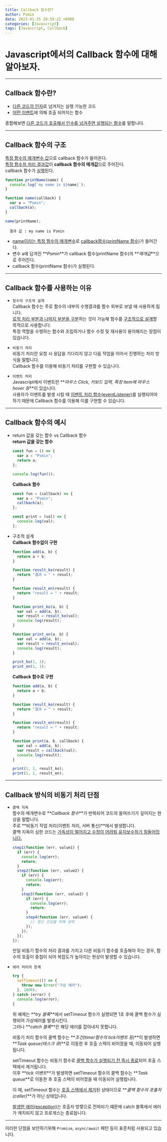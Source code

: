 ```yaml
---
title: Callback 함수란?
author: Psmin
data: 2023-01-25 20:59:22 +0900
categories: [Javascript]
tags: [Javascript, Callback]
---
```


# Javascript에서의 Callback 함수에 대해 알아보자.

---

## Callback 함수란?

- <u>다른 코드의 인자</u>로 넘겨지는 실행 가능한 코드
- <u>어떤 이벤트</u>에 의해 호출 되어지는 함수

종합해보면 <u>다른 코드가 호출해서 인수를 넘겨주면 실행되는 함수</u>를 말합니다.

---

## Callback 함수의 구조

<u>특정 함수의 매개변수 값</u>으로 callback 함수가 들어온다.  
<u>특정 함수의 처리 결과값</u>이 **callback 함수의 매개값**으로 주어진다.  
callback 함수가 <u>실행</u>된다.

```js
function printName(name) {
  console.log(`my name is ${name}`);
}

function name(callback) {
  var a = "Psmin";
  callback(a);
}

name(printName);
```

```
  결과 값 : my name is Psmin
```

- <u>name이라는 특정 함수의 매개변수</u>로 <u>callback함수(printName 함수)</u>가 들어간다.
- 변수 a에 담겨진 **_Psmin_**가 callback 함수(printName 함수)의 **_매개값_**으로 주어진다.
- callback 함수(printName 함수)가 실행된다.

---

## Callback 함수를 사용하는 이유

- `함수의 구조적 설계`  
  Callback 함수는 주로 함수의 내부의 수행결과를 함수 외부로 보낼 때 사용하게 됩니다.  
  <u>로직 처리 부분과 나머지 부분을 구분</u>하는 것이 가능해 함수를 <u>구조적으로 설계</u>할 목적으로 사용합니다.  
  특정 역할을 수행하는 함수와 조립하거나 함수 수정 및 재사용이 용이해지는 장점이 있습니다.

- `비동기 처리`  
  비동기 처리란 요청 시 응답을 기다리지 않고 다음 작업을 이어서 진행하는 처리 방식을 말합니다.  
  Callback 함수를 이용해 비동기 처리를 구현할 수 있습니다.

- `이벤트 처리`  
  Javascript에서 이벤트란 **_마우스 Click, 키보드 입력, 특정 item에 마우스 hover 등_**이 있습니다.  
  사용자가 이벤트를 발생 시킬 때 <u>이벤트 처리 함수(eventListener)</u>를 실행되어야 하기 때문에 Callback 함수를 이용해 이를 구현할 수 있습니다.

---

## Callback 함수의 예시

- return 값을 갖는 함수 vs Callback 함수  
  **return 값을 갖는 함수**

  ```js
  const fun = () => {
    var a = "Psmin";
    return a;
  };

  console.log(fun());
  ```

  **Callback 함수**

  ```js
  const fun = (callback) => {
    var a = "Psmin";
    callback(a);
  };

  const print = (val) => {
    console.log(val);
  };
  ```

- 구조적 설계  
  **Callback 함수없이 구현**

  ```js
  function add(a, b) {
    return a + b;
  }

  function result_ko(result) {
    return "결과 = " + result;
  }

  function result_en(result) {
    return "result = " + result;
  }

  function print_ko(a, b) {
    var val = add(a, b);
    var result = result_ko(val);
    console.log(result);
  }

  function print_en(a, b) {
    var val = add(a, b);
    var result = result_en(val);
    console.log(result);
  }

  print_ko(1, 1);
  print_en(1, 1);
  ```

  **Callback 함수로 구현**

  ```js
  function add(a, b) {
    return a + b;
  }

  function result_ko(result) {
    return "결과 = " + result;
  }

  function result_en(result) {
    return "result = " + result;
  }

  function print(a, b, callback) {
    var val = add(a, b);
    var result = callback(val);
    console.log(result);
  }

  print(1, 1, result_ko);
  print(1, 1, result_en);
  ```

---

## Callback 방식의 비동기 처리 단점

- `콜백 지옥`  
  함수의 매개변수로 **_Callback 함수_**가 반복되어 코드의 들여쓰기가 깊어지는 현상을 말합니다.  
  주로 **비동기 작업 처리(이벤트 처리, 서버 통신)**에서 발생합니다.  
  콜백 지옥이 심한 코드는 <u>가독성이 떨어지고 수정이 어려워 유지보수하기 힘들어집니다.</u>

  ```js
  step1(function (err, value1) {
    if (err) {
      console.log(err);
      return;
    }
    step2(function (err, value2) {
      if (err) {
        console.log(err);
        return;
      }
      step3(function (err, value3) {
        if (err) {
          console.log(err);
          return;
        }
        step4(function (err, value4) {
          // 정신 건강을 위해 생략
        });
      });
    });
  });
  ```

  만일 비동기 함수의 처리 결과를 가지고 다른 비동기 함수를 호출해야 하는 경우, 함수의 호출이 중첩이 되어 복잡도가 높아지는 현상이 발생할 수 있습니다.

- `에러 처리의 한계`

  ```js
  try {
    setTimeout(() => {
      throw new Error("가상 에러");
    }, 1000);
  } catch (error) {
    console.log(error);
  }
  ```

  위 예제는 **_try 블록_**에서 setTimeout 함수가 실행되면 1초 후에 콜백 함수가 실행되어 가상에러를 발생시킨다.  
  그러나 **_catch 블록_**은 해당 에러를 잡아내지 못합니다.

  비동기 처리 함수의 콜백 함수는 **_조건(timer함수의 tick이벤트 등)_**이 발생하면 **_Task queue(테스크 큐)_**로 이동한 후 호출 스택이 비어졌을 때, 이동되어 실행됩니다.

  setTimeout 함수는 비동기 함수로 <u>콜백 함수가 실행되기 전 즉시 종료</u>되어 호출 스택에서 제거됩니다.  
  이후 **_tick 이벤트_**가 발생하면 setTImeout 함수의 콜백 함수는 **_Task queue_**로 이동한 후 호출 스택이 비어졌을 때 이동되어 실행됩니다.

  이 때, setTimeout 함수는 <u>호출 스택에서 제거</u>된 상태이므로 **_콜백 함수의 호출자(caller)_**가 아닌 상태입니다.

  <u>발생한 에러(exception)</u>는 호출자 방햫으로 전파되기 떄문에 catch 블록에서 에러가 캐치되지 않고 프로게스는 종료됩니다.

---

이러한 단점을 보안하기위해 `Promise`, `async/await` 패턴 등이 표준처럼 사용되고 있습니다.
